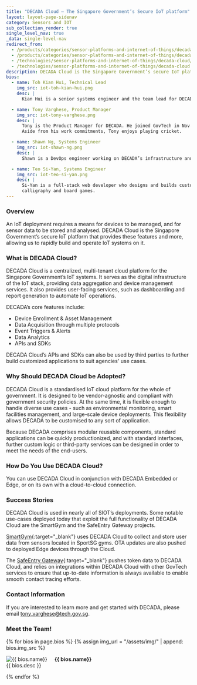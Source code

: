 ```yaml
---
title: "DECADA Cloud – The Singapore Government’s Secure IoT platform"
layout: layout-page-sidenav
category: Sensors and IOT
sub_collection_render: true
single_level_nav: true
_data: single-level-nav
redirect_from:
  - /products/categories/sensor-platforms-and-internet-of-things/decada-cloud/
  - /products/categories/sensor-platforms-and-internet-of-things/decada-cloud.html
  - /technologies/sensor-platforms-and-internet-of-things/decada-cloud/
  - /technologies/sensor-platforms-and-internet-of-things/decada-cloud.html
description: DECADA Cloud is the Singapore Government’s secure IoT platform for device management and sensor data analysis.
bios:
  - name: Toh Kian Hui, Technical Lead
    img_src: iot-toh-kian-hui.png
    desc: |
      Kian Hui is a senior systems engineer and the team lead for DECADA. He finds joy in implementing software solutions that make a positive impact on people.

  - name: Tony Varghese, Product Manager
    img_src: iot-tony-varghese.png
    desc: |
      Tony is the Product Manager for DECADA. He joined GovTech in Nov 2018 with the ambition of being part of the team that builds Singapore’s Smart Nation efforts. 
      Aside from his work commitments, Tony enjoys playing cricket.

  - name: Shawn Ng, Systems Engineer
    img_src: iot-shawn-ng.png
    desc: |
      Shawn is a DevOps engineer working on DECADA’s infrastructure and development. Shawn enjoys getting swole in his spare time when he's not in front of the terminal.

  - name: Teo Si-Yan, Systems Engineer
    img_src: iot-teo-si-yan.png
    desc: |
      Si-Yan is a full-stack web developer who designs and builds custom applications in DECADA. She enjoys learning new things and has many hobbies including baking, 
      calligraphy and board games.
---
```


### Overview

An IoT deployment requires a means for devices to be managed, and for sensor data to be stored and analysed. DECADA Cloud is the Singapore Government’s secure IoT platform that provides these features and more, allowing us to rapidly build and operate IoT systems on it.

### What is DECADA Cloud?

DECADA Cloud is a centralized, multi-tenant cloud platform for the Singapore Government’s IoT systems. It serves as the digital infrastructure of the IoT stack, providing data aggregation and device management services. It also provides user-facing services, such as dashboarding and report generation to automate IoT operations.

DECADA’s core features include:

- Device Enrollment & Asset Management
- Data Acquisition through multiple protocols
- Event Triggers & Alerts
- Data Analytics
- APIs and SDKs

DECADA Cloud’s APIs and SDKs can also be used by third parties to further build customized applications to suit agencies' use cases.

### Why Should DECADA Cloud be Adopted?

DECADA Cloud is a standardised IoT cloud platform for the whole of government. It is designed to be vendor-agnostic and compliant with government security policies. At the same time, it is flexible enough to handle diverse use cases - such as environmental monitoring, smart facilities management, and large-scale device deployments. This flexibility allows DECADA to be customised to any sort of application.

Because DECADA comprises modular reusable components, standard applications can be quickly productionized, and with standard interfaces, further custom logic or third-party services can be designed in order to meet the needs of the end-users.

### How Do You Use DECADA Cloud?

You can use DECADA Cloud in conjunction with DECADA Embedded or Edge, or on its own with a cloud-to-cloud connection.

### Success Stories

DECADA Cloud is used in nearly all of SIOT’s deployments. Some notable use-cases deployed today that exploit the full functionality of DECADA Cloud are the SmartGym and the SafeEntry Gateway projects.

[SmartGym](/products/categories/sensor-platforms-and-internet-of-things/smartgym){:target="\_blank"} uses DECADA Cloud to collect and store user data from sensors located in SportSG gyms. OTA updates are also pushed to deployed Edge devices through the Cloud.

The [SafeEntry Gateway](/products/categories/digital-solutions-to-address-covid-19/safeentry){:target="\_blank"} pushes token data to DECADA Cloud, and relies on integrations within DECADA Cloud with other GovTech services to ensure that up-to-date information is always available to enable smooth contact tracing efforts.

### Contact Information

If you are interested to learn more and get started with DECADA, please email <tony_varghese@tech.gov.sg>.

### Meet the Team!

<div class="card-grid-container grid-25rem">
  {% for bios in page.bios %}
  {% assign img_url = "/assets/img/" | append: bios.img_src %}
  <div class="sgds-card">
    <div class="sgds-card-content">
      <img style="float: left; margin-right: 20px;" src="{{ img_url }}" alt="{{ bios.name}}">
      <p><strong>{{ bios.name}}</strong><br>
        {{ bios.desc }}
      </p>
    </div>
  </div>
  {% endfor %}  
</div>
